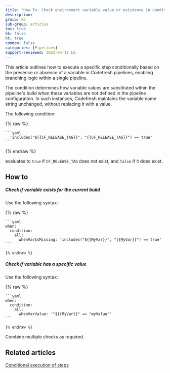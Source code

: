 ```yaml
---
title: "How To: Check environment variable value or existence in conditionals"
description: 
group: kb
sub-group: articles
toc: true
kb: false
ht: true
common: false
categories: [Pipelines]
support-reviewed: 2023-04-18 LG
---
```


This article outlines how to execute a specific step conditionally based on the presence or absence of a variable in Codefresh pipelines, enabling branching logic within a single pipeline.

The condition determines how variable values are substituted within the pipeline's build when these variables are not defined in the pipeline configuration. In such instances, Codefresh maintains the variable name string unchanged, without replacing it with a value.

The following condition:

  {% raw %}

    ```yaml
      'includes("${{CF_RELEASE_TAG}}", "{{CF_RELEASE_TAG}}") == true'
    ```
  {% endraw %}

evaluates to `true` if `CF_RELEASE_TAG` does not exist, and `false` if it does exist.

## How to

##### Check if variable exists for the current build 

Use the following syntax:

   {% raw %}

    ```yaml
    when:
      condition:
        all:
          whenVarIsMissing: 'includes("${{MyVar}}", "{{MyVar}}") == true'
    ```

    {% endraw %}

##### Check if variable has a specific value

Use the following syntax:

   {% raw %}

    ```yaml
    when:
      condition:
        all:
          whenVarValue: '"${{MyVar}}" == "myValue"'
    ```

    {% endraw %}

Combine multiple checks as required.



## Related articles
[Conditional execution of steps]({{site.baseurl}}/docs/pipelines/conditional-execution-of-steps/)  
